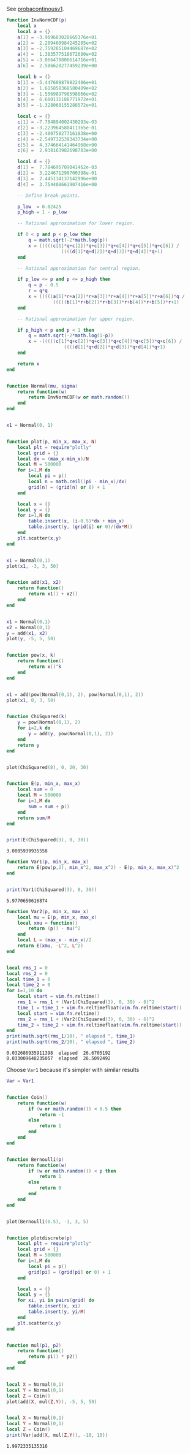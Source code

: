 See [probacontinousv1](probacontinuous.md).

```lua
function InvNormCDF(p)
	local x
	local a = {}
	a[1] = -3.969683028665376e+01
	a[2] =  2.209460984245205e+02
	a[3] = -2.759285104469687e+02
	a[4] =  1.383577518672690e+02
	a[5] = -3.066479806614716e+01
	a[6] =  2.506628277459239e+00

	local b = {}
	b[1] = -5.447609879822406e+01
	b[2] =  1.615858368580409e+02
	b[3] = -1.556989798598866e+02
	b[4] =  6.680131188771972e+01
	b[5] = -1.328068155288572e+01

	local c = {}
	c[1] = -7.784894002430293e-03
	c[2] = -3.223964580411365e-01
	c[3] = -2.400758277161838e+00
	c[4] = -2.549732539343734e+00
	c[5] =  4.374664141464968e+00
	c[6] =  2.938163982698783e+00

	local d = {}
	d[1] =  7.784695709041462e-03
	d[2] =  3.224671290700398e-01
	d[3] =  2.445134137142996e+00
	d[4] =  3.754408661907416e+00

	-- Define break-points.

	p_low  = 0.02425
	p_high = 1 - p_low

	-- Rational approximation for lower region.

	if 0 < p and p < p_low then
		q = math.sqrt(-2*math.log(p))
		x = (((((c[1]*q+c[2])*q+c[3])*q+c[4])*q+c[5])*q+c[6]) /
					((((d[1]*q+d[2])*q+d[3])*q+d[4])*q+1)
	end

	-- Rational approximation for central region.

	if p_low <= p and p <= p_high then
		q = p - 0.5
		r = q*q
		x = (((((a[1]*r+a[2])*r+a[3])*r+a[4])*r+a[5])*r+a[6])*q /
				 (((((b[1]*r+b[2])*r+b[3])*r+b[4])*r+b[5])*r+1)
	end

	-- Rational approximation for upper region.

	if p_high < p and p < 1 then
		q = math.sqrt(-2*math.log(1-p))
		x = -(((((c[1]*q+c[2])*q+c[3])*q+c[4])*q+c[5])*q+c[6]) /
					 ((((d[1]*q+d[2])*q+d[3])*q+d[4])*q+1)
	end

	return x
end
```
```output[5](5/4/2023 10:02:44 AM)
```

```lua
function Normal(mu, sigma)
	return function(w)
		return InvNormCDF(w or math.random())
	end
end
```
```output[31](5/4/2023 10:11:46 AM)
```


```lua
x1 = Normal(0, 1)
```
```output[7](5/4/2023 10:02:50 AM)
```


```lua
function plot(p, min_x, max_x, N)
	local plt = require"plotly"
	local grid = {}
	local dx = (max_x-min_x)/N
	local M = 500000
	for i=1,M do
		local pi = p()
		local n = math.ceil((pi - min_x)/dx)
		grid[n] = (grid[n] or 0) + 1
	end

	local x = {}
	local y = {}
	for i=1,N do
		table.insert(x, (i-0.5)*dx + min_x)
		table.insert(y, (grid[i] or 0)/(dx*M))
	end
	plt.scatter(x,y)
end
```
```output[96](5/4/2023 2:15:38 PM)
```

```lua
x1 = Normal(0,1)
plot(x1, -3, 3, 50)
```
```output[33](5/4/2023 10:11:51 AM)
```

```lua
function add(x1, x2)
	return function()
		return x1() + x2()
	end
end
```
```output[39](5/4/2023 10:13:38 AM)
```

```lua
x1 = Normal(0,1)
x2 = Normal(0,1)
y = add(x1, x2)
plot(y, -5, 5, 50)
```
```output[41](5/4/2023 10:13:57 AM)
```


```lua
function pow(x, k)
	return function()
		return x()^k
	end
end
```
```output[42](5/4/2023 10:14:48 AM)
```

```lua
x1 = add(pow(Normal(0,1), 2), pow(Normal(0,1), 2))
plot(x1, 0, 3, 50)
```
```output[52](5/4/2023 11:20:40 AM)
```

```lua
function ChiSquared(k)
	y = pow(Normal(0,1), 2)
	for i=2,k do
		y = add(y, pow(Normal(0,1), 2))
	end
	return y
end
```
```output[53](5/4/2023 11:21:51 AM)
```

```lua
plot(ChiSquared(8), 0, 20, 30)
```
```output[61](5/4/2023 11:26:58 AM)
```


```lua
function E(p, min_x, max_x)
	local sum = 0
	local M = 500000
	for i=1,M do
		sum = sum + p()
	end
	return sum/M
end
```
```output[62](5/4/2023 11:28:26 AM)
```

```lua
print(E(ChiSquared(3), 0, 30))
```
```output[64](5/4/2023 11:29:34 AM)
3.0005939935558
```

```lua
function Var1(p, min_x, max_x)
	return E(pow(p,2), min_x^2, max_x^2) - E(p, min_x, max_x)^2
end
```
```output[67](5/4/2023 1:51:45 PM)
```

```lua
print(Var1(ChiSquared(3), 0, 30))
```
```output[69](5/4/2023 1:52:00 PM)
5.9770650616874
```

```lua
function Var2(p, min_x, max_x)
	local mu = E(p, min_x, max_x)
	local xmu = function()
		return (p() - mu)^2
	end
	local L = (max_x - min_x)/2
	return E(xmu, -L^2, L^2)
end
```
```output[70](5/4/2023 1:53:50 PM)
```

```lua
local rms_1 = 0
local rms_2 = 0
local time_1 = 0
local time_2 = 0
for i=1,10 do
	local start = vim.fn.reltime()
	rms_1 = rms_1 + (Var1(ChiSquared(3), 0, 30) - 6)^2
	time_1 = time_1 + vim.fn.reltimefloat(vim.fn.reltime(start))
	local start = vim.fn.reltime()
	rms_2 = rms_1 + (Var2(ChiSquared(3), 0, 30) - 6)^2
	time_2 = time_2 + vim.fn.reltimefloat(vim.fn.reltime(start))
end
print(math.sqrt(rms_1/10), " elapsed ", time_1)
print(math.sqrt(rms_2/10), " elapsed ", time_2)
```
```output[79](5/4/2023 2:00:53 PM)
0.032686935911398  elapsed  26.6705192
0.033009648235057  elapsed  26.5092492
```

Choose `Var1` because it's simpler with similar results

```lua
Var = Var1
```
```output[81](5/4/2023 2:03:09 PM)
```

```lua
function Coin()
	return function(w)
		if (w or math.random()) < 0.5 then
			return -1
		else
			return 1
		end
	end
end
```
```output[84](5/4/2023 2:10:05 PM)
```

```lua
function Bernoulli(p)
	return function(w)
		if (w or math.random()) < p then
			return 1
		else
			return 0
		end
	end
end
```
```output[85](5/4/2023 2:10:53 PM)
```

```lua
plot(Bernoulli(0.5), -1, 3, 5)
```
```output[97](5/4/2023 2:15:40 PM)
```

```lua
function plotdiscrete(p)
	local plt = require"plotly"
	local grid = {}
	local M = 500000
	for i=1,M do
		local pi = p()
		grid[pi] = (grid[pi] or 0) + 1
	end

	local x = {}
	local y = {}
	for xi, yi in pairs(grid) do
		table.insert(x, xi)
		table.insert(y, yi/M)
	end
	plt.scatter(x,y)
end
```
```output[106](5/4/2023 2:19:03 PM)
```

```lua
function mul(p1, p2)
	return function()
		return p1() * p2()
	end
end
```
```output[113](5/4/2023 2:29:24 PM)
```


```lua
local X = Normal(0,1)
local Y = Normal(0,1)
local Z = Coin()
plot(add(X, mul(Z,Y)), -5, 5, 50)
```
```output[115](5/4/2023 2:30:16 PM)
```

```lua
local X = Normal(0,1)
local Y = Normal(0,1)
local Z = Coin()
print(Var(add(X, mul(Z,Y)), -10, 10))
```
```output[117](5/4/2023 2:31:23 PM)
1.9972335135316
```

